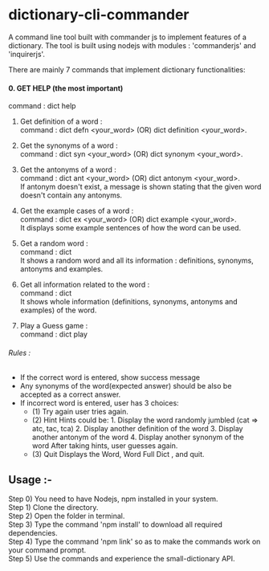 # dictionary-cli-commander
A command line tool built with commander js to implement features of a dictionary.
The tool is built using nodejs with modules : 'commanderjs' and 'inquirerjs'.

There are mainly 7 commands that implement dictionary functionalities:
#### 0. GET HELP (the most important)
command : dict help

1. Get definition of a word :<br />
command : dict defn <your_word> (OR) dict definition <your_word>.

2. Get the synonyms of a word :<br />
command : dict syn <your_word> (OR) dict synonym <your_word>.

3. Get the antonyms of a word :<br />
command : dict ant <your_word> (OR) dict antonym <your_word>. <br />
If antonym doesn't exist, a message is shown stating that the given word doesn't contain any antonyms.

4. Get the example cases of a word :<br />
command : dict ex <your_word> (OR) dict example <your_word>. <br />
It displays some example sentences of how the word can be used.

5. Get a random word : <br />
command : dict <br />
It shows a random word and all its information : definitions, synonyms, antonyms and examples.

6. Get all information related to the word : <br />
command : dict <word> <br />
It shows whole information (definitions, synonyms, antonyms and examples) of the word.

7. Play a Guess game : <br />
command : dict play <br />
###### Rules : <br />
- If the correct word is entered, show success message
- Any synonyms of the word(expected answer) should be also be accepted as a correct answer.
- If incorrect word is entered, user has 3 choices:
    - (1) Try again
        user tries again.
    - (2) Hint
        Hints could be:
            1. Display the word randomly jumbled (cat => atc, tac, tca)
            2. Display another definition of the word
            3. Display another antonym of the word
            4. Display another synonym of the word
        After taking hints, user guesses again.
    - (3) Quit
           Displays the Word, Word Full Dict , and quit.
           
## Usage :-  <br />
Step 0) You need to have Nodejs, npm installed in your system. <br />
Step 1) Clone the directory. <br />
Step 2) Open the folder in terminal. <br />
Step 3) Type the command 'npm install' to download all required dependencies.    <br />
Step 4) Type the command 'npm link' so as to make the commands work on your command prompt.    <br />
Step 5) Use the commands and experience the small-dictionary API.    <br />
